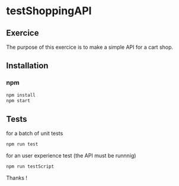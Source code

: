 # testShoppingAPI

## Exercice

The purpose of this exercice is to make a simple API for a cart shop.

## Installation

### npm

```bash
npm install
npm start
```

## Tests
for a batch of unit tests
```bash
npm run test
```

for an user experience test (the API must be runnnig)

```bash
npm run testScript
```


Thanks !
